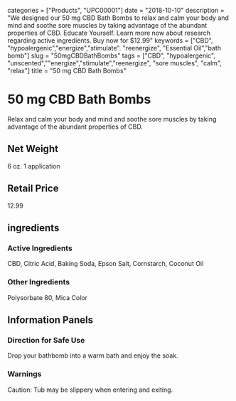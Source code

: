 categories = ["Products", "UPC00001"]
date = "2018-10-10"
description = "We designed our 50 mg CBD Bath Bombs to relax and calm your body and mind and soothe sore muscles by taking advantage of the abundant properties of CBD. Educate Yourself. Learn more now about research regarding active ingredients. Buy now for $12.99"
keywords = ["CBD", "hypoalergenic","energize","stimulate". "reenergize", "Essential Oil","bath bomb"]
slug = "50mgCBDBathBombs"
tags = ["CBD", "hypoalergenic", "unscented",""energize","stimulate","reenergize", "sore muscles", "calm", "relax"]
title = "50 mg CBD Bath Bombs"
# 50 mg CBD Bath Bombs
Relax and calm your body and mind and soothe sore muscles by taking advantage of the abundant properties of CBD.
## Net Weight
6 oz. 
1 application
## Retail Price
12.99
## ingredients 
### Active Ingredients
CBD, Citric Acid, Baking Soda, Epson Salt, Cornstarch, Coconut Oil
### Other Ingredients
Polysorbate 80, Mica Color
## Information Panels
### Direction for Safe Use
Drop your bathbomb into a warm bath and enjoy the soak.
### Warnings
 Caution: Tub may be slippery when entering and exiting.
